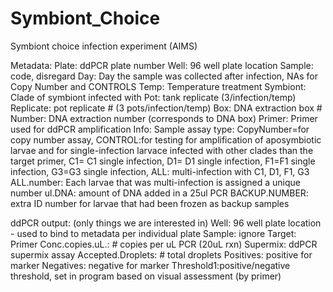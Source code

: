 # Symbiont_Choice
Symbiont choice infection experiment (AIMS)


Metadata:
Plate: ddPCR plate number
Well: 96 well plate location 
Sample: code, disregard
Day: Day the sample was collected after infection, NAs for Copy Number and CONTROLS
Temp: Temperature treatment
Symbiont: Clade of symbiont infected with
Pot: tank replicate (3/infection/temp)
Replicate: pot replicate # (3 pots/infection/temp)
Box: DNA extraction box #
Number: DNA extraction number (corresponds to DNA box)
Primer: Primer used for ddPCR amplification
Info: Sample assay type: CopyNumber=for copy number assay, CONTROL:for testing for amplification of aposymbiotic larvae and for single-infection larvace infected with other clades than the target primer, C1= C1 single infection, D1= D1 single infection, F1=F1 single infection, G3=G3 single infection, ALL: multi-infection with C1, D1, F1, G3
ALL.number: Each larvae that was multi-infection is assigned a unique number
ul.DNA: amount of DNA added in a 25ul PCR
BACKUP.NUMBER: extra ID number for larvae that had been frozen as backup samples

ddPCR output: (only things we are interested in)
Well: 96 well plate location - used to bind to metadata per individual plate
Sample: ignore
Target: Primer
Conc.copies.uL.: # copies per uL PCR (20uL rxn)
Supermix: ddPCR supermix assay
Accepted.Droplets: # total droplets 
Positives: positive for marker
Negatives: negative for marker
Threshold1:positive/negative threshold, set in program based on visual assessment (by primer)
